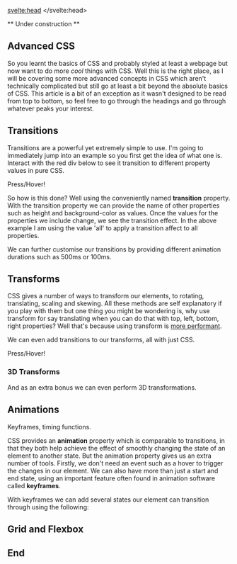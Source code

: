 <script>
    import Transforms from "$lib/CSSTransforms.svelte";
    import CSS3D from "$lib/CSS3D.svelte";
    import Animations from "$lib/CSSAnimations.svelte";
    import '$lib/styles/vscode-dark.css';
</script>

<svelte:head>
	<title>Advanced CSS | Sergen Karaoglan</title>
	<meta name="description" content="Learn to do more with CSS" />
</svelte:head>

<article class="max-md:mx-4 prose lg:prose-xl m-auto pt-16">

** Under construction **

# Advanced CSS

So you learnt the basics of CSS and probably styled at least a webpage but now want to do more *cool* things with CSS. Well this is the right place, as I will be covering
some more advanced concepts in CSS which aren't technically complicated but still go at least a bit beyond the absolute basics of CSS. This article is a bit of an exception as it wasn't designed to be read from top to bottom, so feel free to go through the headings and go through whatever peaks your interest.

## Transitions

Transitions are a powerful yet extremely simple to use. I'm going to immediately jump into an example so you first get the idea of what one is.
Interact with the red div below to see it transition to different property values in pure CSS.

<div class="h-32 w-32 mx-auto flex-center">
    <div class="transition-all duration-500 rounded-none bg-red-700 h-32 w-32 mx-auto hover:bg-red-500 hover:rounded-3xl hover:h-24 hover:w-24 hover:text-sm text-white flex-center">
        Press/Hover!
    </div>
</div>

So how is this done? Well using the conveniently named **transition** property. With the transition property we can provide the name of other properties such as height and background-color as values. Once the values for the properties we include change, we see the transition effect. In the above example I am using the value 'all' to apply a transition affect to all properties.

We can further customise our transitions by providing different animation durations such as 500ms or 100ms.

## Transforms

CSS gives a number of ways to transform our elements, to rotating, translating, scaling and skewing.
All these methods are self explanatory if you play with them but one thing you might be wondering is, why use transform for say translating when you can do that with top, left, bottom, right properties? Well that's because using transform is [more performant](https://stackoverflow.com/questions/7108941/css-transform-vs-position).

<Transforms />

We can even add transitions to our transforms, all with just CSS.

<div class="transition-all duration-500 text-white flex-center mx-auto w-32 h-32 bg-blue-500 hover:scale-x-150 hover:scale-y-150 hover:rotate-180 hover:translate-x-28 rounded">
Press/Hover!
</div>

### 3D Transforms
And as an extra bonus we can even perform 3D transformations.

<CSS3D />

## Animations
Keyframes, timing functions.

CSS provides an **animation** property which is comparable to transitions, in that they both help achieve the effect of smoothly changing the state of an element to another state. But the animation property gives us an extra number of tools. Firstly, we don't need an event such as a hover to trigger the changes in our element. We can also have more than just a start and end state, using an important feature often found in animation software called **keyframes**.

With keyframes we can add several states our element can transition through using the following:

<Animations />

## Grid and Flexbox

## End



</article>